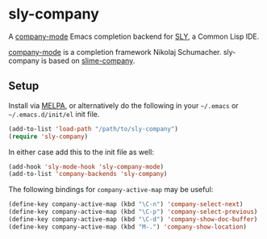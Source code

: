 sly-company
===========

A [company-mode](http://company-mode.github.io) Emacs completion
backend for [SLY](https://github.com/capitaomorte/sly), a Common Lisp
IDE.

[company-mode](http://company-mode.github.io) is a completion
framework Nikolaj Schumacher. sly-company is based on
[slime-company](https://github.com/anwyn/slime-company).

## Setup

Install via [MELPA](http://melpa.org/#/sly-company), or alternatively
do the following in your `~/.emacs` or `~/.emacs.d/init/el` init file.

```el
(add-to-list 'load-path "/path/to/sly-company")
(require 'sly-company)
```

In either case add this to the init file as well:

```el
(add-hook 'sly-mode-hook 'sly-company-mode)
(add-to-list 'company-backends 'sly-company)

```

The following bindings for `company-active-map` may be useful:

```el
(define-key company-active-map (kbd "\C-n") 'company-select-next)
(define-key company-active-map (kbd "\C-p") 'company-select-previous)
(define-key company-active-map (kbd "\C-d") 'company-show-doc-buffer)
(define-key company-active-map (kbd "M-.") 'company-show-location)
````
